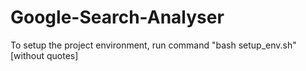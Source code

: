 # Google-Search-Analyser

To setup the project environment, run command "bash setup_env.sh" [without quotes]
